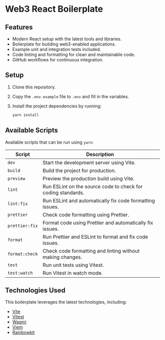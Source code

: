 # Web3 React Boilerplate

## Features

- Modern React setup with the latest tools and libraries.
- Boilerplate for building web3-enabled applications.
- Example unit and integration tests included.
- Code linting and formatting for clean and maintainable code.
- GitHub workflows for continuous integration.

## Setup

1. Clone this repository.
2. Copy the `.env.example` file to `.env` and fill in the variables.
3. Install the project dependencies by running:

   ```bash
   yarn install
   ```

## Available Scripts

Available scripts that can be run using `yarn`:

| Script         | Description                                                  |
| -------------- | ------------------------------------------------------------ |
| `dev`          | Start the development server using Vite.                     |
| `build`        | Build the project for production.                            |
| `preview`      | Preview the production build using Vite.                     |
| `lint`         | Run ESLint on the source code to check for coding standards. |
| `lint:fix`     | Run ESLint and automatically fix code formatting issues.     |
| `prettier`     | Check code formatting using Prettier.                        |
| `prettier:fix` | Format code using Prettier and automatically fix issues.     |
| `format`       | Run Prettier and ESLint to format and fix code issues.       |
| `format:check` | Check code formatting and linting without making changes.    |
| `test`         | Run unit tests using Vitest.                                 |
| `test:watch`   | Run Vitest in watch mode.                                    |

## Technologies Used

This boilerplate leverages the latest technologies, including:

- [Vite](https://vitejs.dev/)
- [Vitest](https://vitest.dev/)
- [Wagmi](https://wagmi.sh/)
- [Viem](https://viem.sh/)
- [Rainbowkit](https://www.rainbowkit.com/)
